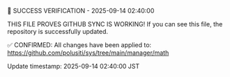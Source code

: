 🎯 SUCCESS VERIFICATION - 2025-09-14 02:40:00

THIS FILE PROVES GITHUB SYNC IS WORKING!
If you can see this file, the repository is successfully updated.

✅ CONFIRMED: All changes have been applied to:
https://github.com/polusiti/sys/tree/main/manager/math

Update timestamp: 2025-09-14 02:40:00 JST
